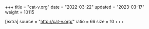 +++
title = "cat-v.org"
date = "2022-03-22"
updated = "2023-03-17"
weight = 10115

[extra]
source = "http://cat-v.org/"
ratio = 66
size = 10
+++
